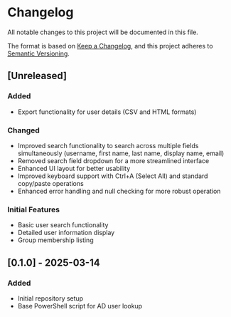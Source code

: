 # Changelog

All notable changes to this project will be documented in this file.

The format is based on [Keep a Changelog](https://keepachangelog.com/en/1.0.0/),
and this project adheres to [Semantic Versioning](https://semver.org/spec/v2.0.0.html).

## [Unreleased]

### Added
- Export functionality for user details (CSV and HTML formats)

### Changed
- Improved search functionality to search across multiple fields simultaneously (username, first name, last name, display name, email)
- Removed search field dropdown for a more streamlined interface
- Enhanced UI layout for better usability
- Improved keyboard support with Ctrl+A (Select All) and standard copy/paste operations
- Enhanced error handling and null checking for more robust operation

### Initial Features
- Basic user search functionality
- Detailed user information display
- Group membership listing

## [0.1.0] - 2025-03-14

### Added
- Initial repository setup
- Base PowerShell script for AD user lookup
